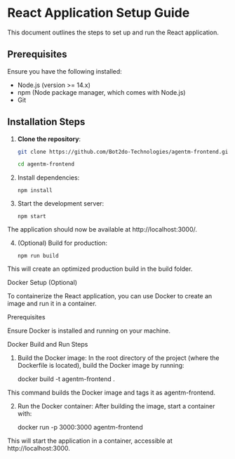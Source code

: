 # React Application Setup Guide

This document outlines the steps to set up and run the React application.

## Prerequisites

Ensure you have the following installed:

- Node.js (version >= 14.x)
- npm (Node package manager, which comes with Node.js)
- Git

## Installation Steps

1. **Clone the repository**:
   ```bash
   git clone https://github.com/Bot2do-Technologies/agentm-frontend.git
   
   cd agentm-frontend

2.	Install dependencies:

		npm install


3.	Start the development server:

		npm start

The application should now be available at http://localhost:3000/.

4.	(Optional) Build for production:

		npm run build

This will create an optimized production build in the build folder.



Docker Setup (Optional)

To containerize the React application, you can use Docker to create an image and run it in a container.

Prerequisites

Ensure Docker is installed and running on your machine.

Docker Build and Run Steps

1.	Build the Docker image:
In the root directory of the project (where the Dockerfile is located), build the Docker image by running:

    docker build -t agentm-frontend .

This command builds the Docker image and tags it as agentm-frontend.

2.	Run the Docker container:
After building the image, start a container with:

    docker run -p 3000:3000 agentm-frontend

This will start the application in a container, accessible at http://localhost:3000.
